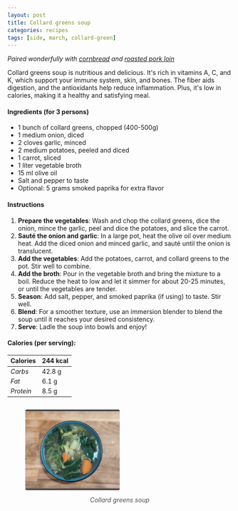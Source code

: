```yaml
---
layout: post
title: Collard greens soup
categories: recipes
tags: [side, march, collard-green]
---
```


*Paired wonderfully with <a href="/recipes/cornbread">cornbread</a> and <a href="/recipes/roasted-pork-loin">roasted pork loin</a>*

Collard greens soup is nutritious and delicious. It's rich in vitamins A, C, and K, which support your immune system, skin, and bones. The fiber aids digestion, and the antioxidants help reduce inflammation. Plus, it's low in calories, making it a healthy and satisfying meal. 

#### Ingredients (for 3 persons)
- 1 bunch of collard greens, chopped (400-500g)
- 1 medium onion, diced
- 2 cloves garlic, minced
- 2 medium potatoes, peeled and diced
- 1 carrot, sliced
- 1 liter vegetable broth
- 15 ml olive oil
- Salt and pepper to taste
- Optional: 5 grams smoked paprika for extra flavor

#### Instructions

1. **Prepare the vegetables**: Wash and chop the collard greens, dice the onion, mince the garlic, peel and dice the potatoes, and slice the carrot.
2. **Sauté the onion and garlic**: In a large pot, heat the olive oil over medium heat. Add the diced onion and minced garlic, and sauté until the onion is translucent.
3. **Add the vegetables**: Add the potatoes, carrot, and collard greens to the pot. Stir well to combine.
4. **Add the broth**: Pour in the vegetable broth and bring the mixture to a boil. Reduce the heat to low and let it simmer for about 20-25 minutes, or until the vegetables are tender.
5. **Season**: Add salt, pepper, and smoked paprika (if using) to taste. Stir well.
6. **Blend**: For a smoother texture, use an immersion blender to blend the soup until it reaches your desired consistency.
7. **Serve**: Ladle the soup into bowls and enjoy!

#### Calories (per serving):

| **Calories** | 244 kcal |
| ----------- | ----------- |
| *Carbs* | 42.8 g |
| *Fat* | 6.1 g |
| *Protein* | 8.5 g |

<div style="display: flex; align-items:center; justify-content: center">
<figure>
    <img src="/assets/2025-03-01-collard-greens-soup/collard-greens-soup.jpg" alt="description" style="width:50%; margin: 0 auto; border-bottom: 4px solid #4d4d4d;border-top: 4px solid #4d4d4d; border-radius: 4px">
    <figcaption style="margin-top: 10px; color:#4d4d4d; font-style: italic; text-align: center">Collard greens soup</figcaption>
</figure>
</div>